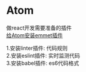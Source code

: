 Atom
====
做react开发需要准备的插件  
[给Atom安装emmet插件](http://blog.csdn.net/u013366098/article/details/50556651)

1.安装linter插件:   代码规则   
2.安装eslint插件:   实时监测代码  
3.安装babel插件: es6代码格式
